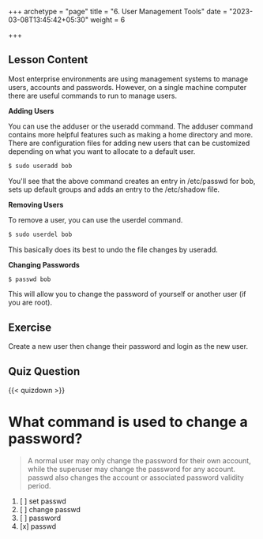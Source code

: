 +++
archetype = "page"
title = "6. User Management Tools"
date = "2023-03-08T13:45:42+05:30"
weight = 6

+++

## Lesson Content

Most enterprise environments are using management systems to manage users, accounts and passwords. However, on a single machine computer there are useful commands to run to manage users.

**Adding Users**

You can use the adduser or the useradd command. The adduser command contains more helpful features such as making a home directory and more. There are configuration files for adding new users that can be customized depending on what you want to allocate to a default user. 

```bash
$ sudo useradd bob 
```

You'll see that the above command creates an entry in /etc/passwd for bob, sets up default groups and adds an entry to the /etc/shadow file.

**Removing Users**

To remove a user, you can use the userdel command.

```bash
$ sudo userdel bob 
```

This basically does its best to undo the file changes by useradd.

**Changing Passwords**

```bash
$ passwd bob 
```

This will allow you to change the password of yourself or another user (if you are root).

## Exercise

Create a new user then change their password and login as the new user.

## Quiz Question

{{< quizdown >}}

# What command is used to change a password?

> A normal user may only change the password for their own account, while the superuser may change the password for any account. passwd also changes the account or associated password validity period.

1. [ ] set passwd
2. [ ] change passwd
3. [ ] password
4. [x] passwd
